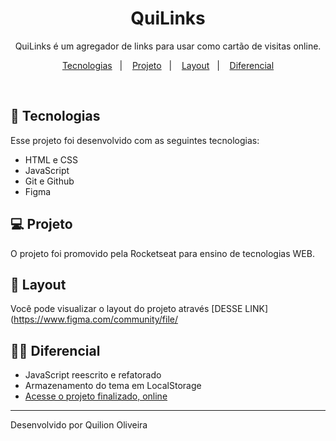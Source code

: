 <h1 align="center"> QuiLinks </h1>

<p align="center">
QuiLinks é um agregador de links para usar como cartão de visitas online.<br/>

<p align="center">
  <a href="#-tecnologias">Tecnologias</a>&nbsp;&nbsp;&nbsp;|&nbsp;&nbsp;&nbsp;
  <a href="#-projeto">Projeto</a>&nbsp;&nbsp;&nbsp;|&nbsp;&nbsp;&nbsp;
  <a href="#-layout">Layout</a>&nbsp;&nbsp;&nbsp;|&nbsp;&nbsp;&nbsp;
  <a href="#-diferencial">Diferencial</a>
</p>

<br>

## 🚀 Tecnologias

Esse projeto foi desenvolvido com as seguintes tecnologias:

- HTML e CSS
- JavaScript
- Git e Github
- Figma

## 💻 Projeto

O projeto foi promovido pela Rocketseat para ensino de tecnologias WEB.

## 🔖 Layout

Você pode visualizar o layout do projeto através [DESSE LINK](https://www.figma.com/community/file/

## 🧑‍💻 Diferencial

- JavaScript reescrito e refatorado
- Armazenamento do tema em LocalStorage
- [Acesse o projeto finalizado, online](https://quilion7.github.io/quilinks/)

---

Desenvolvido por Quilion Oliveira